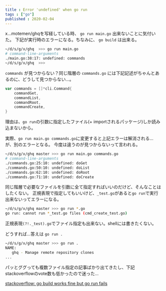 ```yaml
---
title : Error 'undefined' when go run
tags : ["go"]
published : 2020-02-04
---
```


x…motemen/ghqを写経している時、 `go run main.go` 出来ないことに気付いた。
下記が実行時のエラーになる。ちなみに、 `go build` は出来る。

```sh
~/d/s/g/x/ghq  >>> go run main.go
# command-line-arguments
./main.go:38:17: undefined: commands
~/d/s/g/x/ghq  >>>
```

`commands` が見つからない？同じ階層の `commands.go` には下記記述がちゃんとあるのに、どうして見つからない...。

```go
var commands = []*cli.Command{
	commandGet,
	commandList,
	commandRoot,
	commandCreate,
}
```

理由は、`go run`の引数に指定したファイル(+ importされるパッケージ)しか読み込まないから。

実際、`go run main.go commands.go`に変更すると上記エラーは解消される...が、別のエラーとなる。
今度は違うのが見つからないって言われる。

```sh
~/d/s/g/x/ghq master >>> go run main.go commands.go
# command-line-arguments
./commands.go:25:10: undefined: doGet
./commands.go:50:10: undefined: doList
./commands.go:62:10: undefined: doRoot
./commands.go:71:10: undefined: doCreate
```

同じ階層で必要なファイルを引数に全て指定すればいいのだけど、そんなことはしたくない。
正規表現で指定してもいいけど、`_test.go`があると`go run`で実行出来ないってエラーになる。

```sh
~/d/s/g/x/ghq master >>> go run *.go
go run: cannot run *_test.go files (cmd_create_test.go)
```

正規表現`(?!._test).go`でファイル指定も出来ない。shellには書きたくない。

どうすれば...答えは `go run .`

```sh
~/d/s/g/x/ghq master >>> go run .
NAME:
   ghq - Manage remote repository clones
...
```


パッとググっても複数ファイル指定の記事ばかり出てきたし、下記stackoverflowのvote数も低かったので迷った...

[stackoverflow: go build works fine but go run fails](https://stackoverflow.com/questions/21293000/go-build-works-fine-but-go-run-fails)
